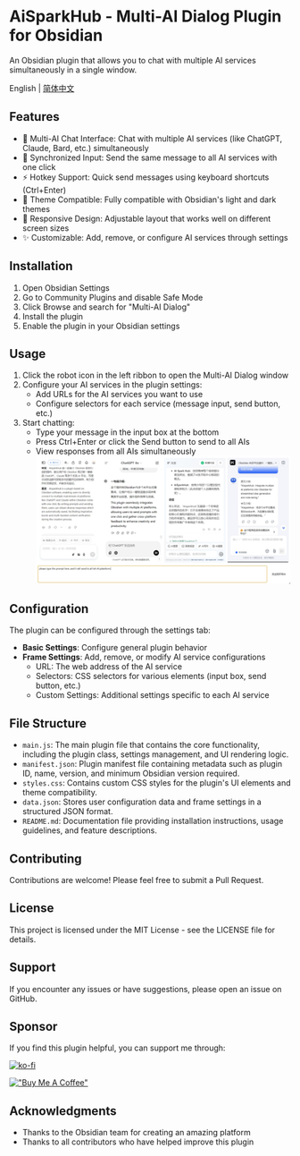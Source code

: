 # AiSparkHub - Multi-AI Dialog Plugin for Obsidian

An Obsidian plugin that allows you to chat with multiple AI services simultaneously in a single window.

English | [简体中文](README_zh.md)

## Features

- 💬 Multi-AI Chat Interface: Chat with multiple AI services (like ChatGPT, Claude, Bard, etc.) simultaneously
- 🔄 Synchronized Input: Send the same message to all AI services with one click
- ⚡ Hotkey Support: Quick send messages using keyboard shortcuts (Ctrl+Enter)
- 🎨 Theme Compatible: Fully compatible with Obsidian's light and dark themes
- 📱 Responsive Design: Adjustable layout that works well on different screen sizes
- ✨ Customizable: Add, remove, or configure AI services through settings

## Installation

1. Open Obsidian Settings
2. Go to Community Plugins and disable Safe Mode
3. Click Browse and search for "Multi-AI Dialog"
4. Install the plugin
5. Enable the plugin in your Obsidian settings

## Usage

1. Click the robot icon in the left ribbon to open the Multi-AI Dialog window
2. Configure your AI services in the plugin settings:
   - Add URLs for the AI services you want to use
   - Configure selectors for each service (message input, send button, etc.)
3. Start chatting:
   - Type your message in the input box at the bottom
   - Press Ctrl+Enter or click the Send button to send to all AIs
   - View responses from all AIs simultaneously
![Multi-AI Dialog Interface](images/AiSparkHub.png)

## Configuration

The plugin can be configured through the settings tab:

- **Basic Settings**: Configure general plugin behavior
- **Frame Settings**: Add, remove, or modify AI service configurations
  - URL: The web address of the AI service
  - Selectors: CSS selectors for various elements (input box, send button, etc.)
  - Custom Settings: Additional settings specific to each AI service

## File Structure

- `main.js`: The main plugin file that contains the core functionality, including the plugin class, settings management, and UI rendering logic.
- `manifest.json`: Plugin manifest file containing metadata such as plugin ID, name, version, and minimum Obsidian version required.
- `styles.css`: Contains custom CSS styles for the plugin's UI elements and theme compatibility.
- `data.json`: Stores user configuration data and frame settings in a structured JSON format.
- `README.md`: Documentation file providing installation instructions, usage guidelines, and feature descriptions.

## Contributing

Contributions are welcome! Please feel free to submit a Pull Request.

## License

This project is licensed under the MIT License - see the LICENSE file for details.

## Support

If you encounter any issues or have suggestions, please open an issue on GitHub.

## Sponsor

If you find this plugin helpful, you can support me through:

[![ko-fi](https://ko-fi.com/img/githubbutton_sm.svg)](https://ko-fi.com/tengledeng)

[!["Buy Me A Coffee"](https://www.buymeacoffee.com/assets/img/custom_images/orange_img.png)](https://buymeacoffee.com/tengledeng)

## Acknowledgments

- Thanks to the Obsidian team for creating an amazing platform
- Thanks to all contributors who have helped improve this plugin
